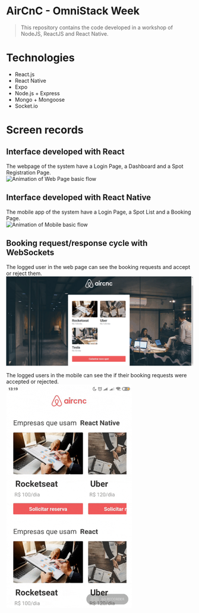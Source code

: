 # AirCnC - OmniStack Week
> This repository contains the code developed in a workshop of NodeJS, ReactJS and React Native.

# Technologies

- React.js 
- React Native 
- Expo 
- Node.js + Express 
- Mongo + Mongoose 
- Socket.io 

# Screen records
## Interface developed with React
The webpage of the system have a Login Page, a Dashboard and a Spot Registration Page. <br />
![Animation of Web Page basic flow](https://github.com/MarcoAraujoNeves/omnistack-week/blob/master/AirBnB-Clone/screen/1.gif)

## Interface developed with React Native
The mobile app of the system have a Login Page, a Spot List and a Booking Page. <br />
<img src="https://github.com/MarcoAraujoNeves/omnistack-week/blob/master/AirBnB-Clone/screen/2.gif" alt="Animation of Mobile basic flow" height="600"/>

## Booking request/response cycle with WebSockets
The logged user in the web page can see the booking requests and accept or reject them. <br />
![Animation of Web Page basic flow](https://github.com/MarcoAraujoNeves/omnistack-week/blob/master/AirBnB-Clone/screen/3.gif)

The logged users in the mobile can see the if their booking requests were accepted or rejected. <br />
<img src="https://github.com/MarcoAraujoNeves/omnistack-week/blob/master/AirBnB-Clone/screen/4.gif" alt="Animation of Web Page basic flow" height="600"/>